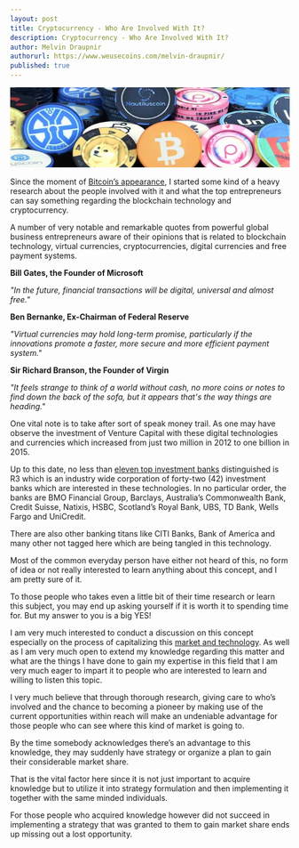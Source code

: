 ```yaml
---
layout: post
title: Cryptocurrency - Who Are Involved With It?
description: Cryptocurrency - Who Are Involved With It?
author: Melvin Draupnir
authorurl: https://www.weusecoins.com/melvin-draupnir/
published: true
---
```


<center><img src="/images/cryptocurrency-involved.jpg" alt="cryptocurrency involved" /></center>

<p>Since the moment of <a href="/hashflare-cloud-mining-review/">Bitcoin’s appearance</a>, I started some kind of a heavy research about the people involved with it and what the top entrepreneurs can say something regarding the blockchain technology and cryptocurrency. </p>

<p>A number of very notable and remarkable quotes from powerful global business entrepreneurs aware of their opinions that is related to blockchain technology, virtual currencies, cryptocurrencies, digital currencies and free payment systems.</p>
 
<p><strong>Bill Gates, the Founder of Microsoft</strong></p>
 
<p><i>"In the future, financial transactions will be digital, universal and almost free."</i></p>
 
<p><strong>Ben Bernanke, Ex-Chairman of Federal Reserve</strong></p>
 
<p><i>"Virtual currencies may hold long-term promise, particularly if the innovations promote a faster, more secure and more efficient payment system."</i></p>
 
<p><strong>Sir Richard Branson, the Founder of Virgin</strong></p>
 
<p><i>"It feels strange to think of a world without cash, no more coins or notes to find down the back of the sofa, but it appears that's the way things are heading."</i></p>
 
<p>One vital note is to take after sort of speak money trail. As one may have observe the investment of Venture Capital with these digital technologies and currencies which increased from just two million in 2012 to one billion in 2015. </p>
 
<p>Up to this date, no less than <a href="/china-central-bank-must-be-in-charged-for-bitcoin-aml/">eleven top investment banks</a> distinguished is R3 which is an industry wide corporation of forty-two (42) investment banks which are interested in these technologies. In no particular order, the banks are BMO Financial Group, Barclays, Australia’s Commonwealth Bank, Credit Suisse, Natixis, HSBC, Scotland’s Royal Bank, UBS, TD Bank, Wells Fargo and UniCredit.</p>
 
<p>There are also other banking titans like CITI Banks, Bank of America and many other not tagged here which are being tangled in this technology.</p>
 
<p>Most of the common everyday person have either not heard of this, no form of idea or not really interested to learn anything about this concept, and I am pretty sure of it.  </p>
 
<p>To those people who takes even a little bit of their time research or learn this subject, you may end up asking yourself if it is worth it to spending time for. But my answer to you is a big YES!</p>
 
<p>I am very much interested to conduct a discussion on this concept especially on the process of capitalizing this <a href="/bitcoin-mining-not-a-waste-of-electricity/">market and technology</a>. As well as I am very much open to extend my knowledge regarding this matter and what are the things I have done to gain my expertise in this field that I am very much eager to impart it to people who are interested to learn and willing to listen this topic. </p>
 
<p>I very much believe that through thorough research, giving care to who’s involved and the chance to becoming a pioneer by making use of the current opportunities within reach will make an undeniable advantage for those people who can see where this kind of market is going to. </p>
 
<p>By the time somebody acknowledges there’s an advantage to this knowledge, they may suddenly have strategy or organize a plan to gain their considerable market share. </p>
 
<p>That is the vital factor here since it is not just important to acquire knowledge but to utilize it into strategy formulation and then implementing it together with the same minded individuals. </p>
 
<p>For those people who acquired knowledge however did not succeed in implementing a strategy that was granted to them to gain market share ends up missing out a lost opportunity.</p>

